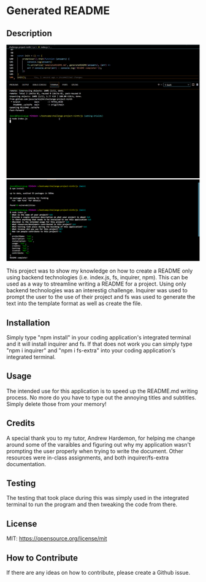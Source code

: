  # Generated README

## Description

![alt text](projectninth.gif)
![alt text](preview.png)

This project was to show my knowledge on how to create a README only using backend technologies (i.e. index.js, fs, inquirer, npm). This can be used as a way to streamline writing a README for a project. Using only backend technologies was an interestig challenge.  Inquirer was used to prompt the user to the use of their project and fs was used to generate the text into the template format as well as create the file.

## Installation

Simply type "npm install" in your coding application's integrated terminal and it will install inquirer and fs. If that does not work you can simply type "npm i inquirer" and "npm i fs-extra" into your coding application's integrated terminal.

## Usage

The intended use for this application is to speed up the README.md writing process. No more do you have to type out the annoying titles and subtitles. Simply delete those from your memory!

## Credits

A special thank you to my tutor, Andrew Hardemon, for helping me change around some of the varaibles and figuring out why my application wasn't prompting the user properly when trying to write the document. Other resources were in-class assignments, and both inquirer/fs-extra documentation.

## Testing

The testing that took place during this was simply used in the integrated terminal to run the program and then tweaking the code from there.

## License

MIT: https://opensource.org/license/mit

## How to Contribute

If there are any ideas on how to contribute, please create a Github issue.
